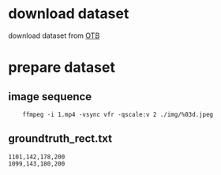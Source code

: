 # download dataset
  download dataset from [OTB ](http://cvlab.hanyang.ac.kr/tracker_benchmark/datasets.html/) 

# prepare dataset
## image sequence
```
    ffmpeg -i 1.mp4 -vsync vfr -qscale:v 2 ./img/%03d.jpeg
```
## groundtruth_rect.txt
```
1101,142,178,200
1099,143,180,200
```

